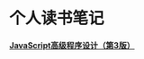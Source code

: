 # 个人读书笔记

#### [JavaScript高级程序设计（第3版）](https://github.com/EricZLin/Readingnotes/blob/master/book-1/outline.md)

